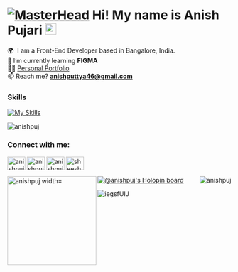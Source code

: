 

[![MasterHead](https://1.bp.blogspot.com/-7A4WynwLsMw/XbBpCXG8fHI/AAAAAAAAMt4/uOa1bpLskYgrwGbllhSu2SDj_Mig8SXJQCLcBGAsYHQ/s1600/2000_600px.gif)](https://rishavchanda.io)
Hi! My name is Anish Pujari <img src="https://raw.githubusercontent.com/Tarikul-Islam-Anik/Animated-Fluent-Emojis/master/Emojis/People%20with%20activities/Person%20Raising%20Hand%20Light%20Skin%20Tone.png" alt="Person Raising Hand Light Skin Tone" width="25" height="25" />
========================================================================================================================================

🌍  I am a Front-End Developer based in Bangalore, India. <br>
🌱 I’m currently learning **FIGMA**<br>
👨‍💻 <a href="https://anishpujpersonalportfolio.netlify.app/">Personal Portfolio</a> <br>
📫  Reach me? **anishputtya46@gmail.com**
<br/>
### Skills

[![My Skills](https://skillicons.dev/icons?i=js,html,css,c,python,bootstrap,cpp,discord,figma,github,instagram,netlify,nodejs,react,vscode)](https://skillicons.dev)
<br/>


<p align="left"> <img src="https://komarev.com/ghpvc/?username=anishpuj&label=Profile%20views&color=0e75b6&style=flat" alt="anishpuj" /> </p>


<h3 align="left">Connect with me:</h3>
<p align="left">
<a href="https://twitter.com/anishpuj" target="blank"><img align="center" src="https://raw.githubusercontent.com/rahuldkjain/github-profile-readme-generator/master/src/images/icons/Social/twitter.svg" alt="anishpuj" height="30" width="40" /></a>
<a href="https://fb.com/anishpujari" target="blank"><img align="center" src="https://raw.githubusercontent.com/rahuldkjain/github-profile-readme-generator/master/src/images/icons/Social/facebook.svg" alt="anishpujari" height="30" width="40" /></a>
<a href="https://instagram.com/anishpujxri" target="blank"><img align="center" src="https://raw.githubusercontent.com/rahuldkjain/github-profile-readme-generator/master/src/images/icons/Social/instagram.svg" alt="anishpujxri" height="30" width="40" /></a>
<a href="https://discord.gg/sheesh#3276" target="blank"><img align="center" src="https://raw.githubusercontent.com/rahuldkjain/github-profile-readme-generator/master/src/images/icons/Social/discord.svg" alt="sheesh#3276" height="30" width="40" /></a>
</p>


<p><img align="left" src="https://github-readme-stats.vercel.app/api/top-langs?username=anishpuj&show_icons=true&locale=en&layout=compact" alt="anishpuj width="200" height="200"" /></p>

<p><img align="right" src="https://github-readme-streak-stats.herokuapp.com/?user=anishpuj&" alt="anishpuj" /></p>

[![@anishpuj's Holopin board](https://holopin.me/anishpuj)](https://holopin.io/@anishpuj)

![iegsfUIJ](https://github.com/Anishpuj/Anishpuj/assets/98417394/5a1b0f4b-d292-40f6-a328-de7ee44934fd)
